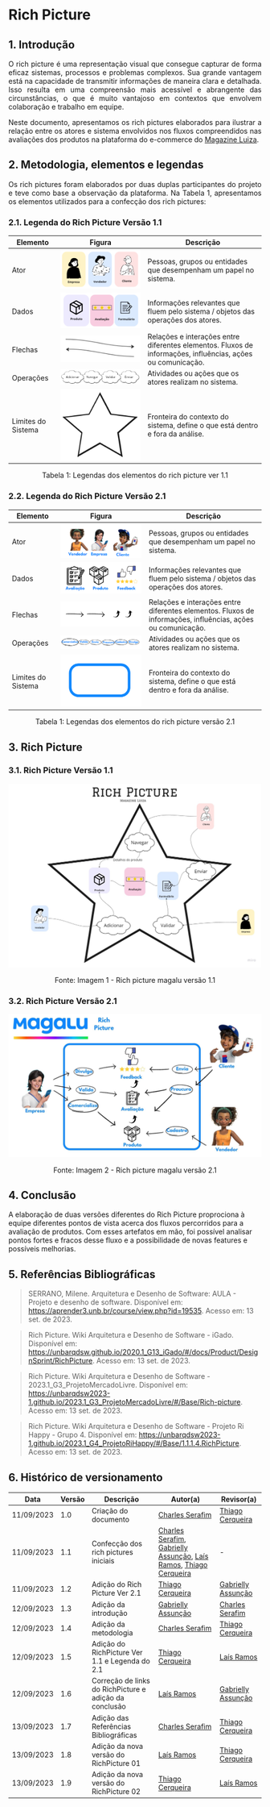 # Rich Picture

## 1. Introdução

<p align="justify">
O rich picture é uma representação visual que consegue capturar de forma eficaz sistemas, processos e problemas complexos. Sua grande vantagem está na capacidade de transmitir informações de maneira clara e detalhada.
Isso resulta em uma compreensão mais acessível e abrangente das circunstâncias, o que é muito vantajoso em contextos que envolvem colaboração e trabalho em equipe.
</p>

<p align="justify">
Neste documento, apresentamos os rich pictures elaborados para ilustrar a relação entre os atores e sistema envolvidos nos fluxos compreendidos nas avaliações dos produtos na plataforma do e-commerce do <a href="https://magazineluiza.com.br/">Magazine Luiza</a>.
</p>

## 2. Metodologia, elementos e legendas

<p align="justify">
Os rich pictures foram elaborados por duas duplas participantes do projeto e teve como base a observação da plataforma. Na Tabela 1, apresentamos os elementos utilizados para a confecção dos rich pictures:
</p>

### 2.1. Legenda do Rich Picture Versão 1.1

| Elemento | Figura | Descrição |
| -------- | ------ | --------- |
| Ator | ![Atores](../Assets/rich_picture_atores_1.png)| Pessoas, grupos ou entidades que desempenham um papel no sistema. |
| Dados | ![Dados](../Assets/dadosVersao2.png) | Informações relevantes que fluem pelo sistema / objetos das operações dos atores. |
| Flechas | ![Flechas](../Assets/rich_picture_flechas_1.png) | Relações e interações entre diferentes elementos. Fluxos de informações, influências, ações ou comunicação. |
| Operações | ![Operações](../Assets/rich_picture_operacoes_1.png) | Atividades ou ações que os atores realizam no sistema. |
| Limites do Sistema | ![Limites do Sistema](../Assets/rich_picture_sistema_1.png) | Fronteira do contexto do sistema, define o que está dentro e fora da análise. |

<div style="text-align: center">
<p>Tabela 1: Legendas dos elementos do rich picture ver 1.1 </p>
</div>

### 2.2. Legenda do Rich Picture Versão 2.1

| Elemento | Figura | Descrição |
| -------- | ------ | --------- |
| Ator | ![Atores](../Assets/rich_picture_atores_2.png)| Pessoas, grupos ou entidades que desempenham um papel no sistema. |
| Dados | ![Dados](../Assets/rich_picture_dados_2.png) | Informações relevantes que fluem pelo sistema / objetos das operações dos atores. |
| Flechas | ![Flechas](../Assets/rich_picture_flechas_2.png) | Relações e interações entre diferentes elementos. Fluxos de informações, influências, ações ou comunicação. |
| Operações | ![Operações](../Assets/rich_picture_operacoes_2.png) | Atividades ou ações que os atores realizam no sistema. |
| Limites do Sistema | ![Limites do Sistema](../Assets/rich_picture_sistema_2.png) | Fronteira do contexto do sistema, define o que está dentro e fora da análise. |

<div style="text-align: center">
<p>Tabela 1: Legendas dos elementos do rich picture versão 2.1 </p>
</div>


## 3. Rich Picture

### 3.1. Rich Picture Versão 1.1
 <img src="../Assets/Rich-Magalu-01-versao2.jpg">
 
 <div style="text-align: center">
<p>Fonte: Imagem 1 - Rich picture magalu versão 1.1 </p>
</div>

### 3.2. Rich Picture Versão 2.1
 <img src="../Assets/Rich-Magalu-02-versao2.jpg">
 
 <div style="text-align: center">
<p>Fonte: Imagem 2 - Rich picture magalu versão 2.1 </p>
</div>

## 4. Conclusão
A elaboração de duas versões diferentes do Rich Picture  proprociona à equipe diferentes pontos de vista acerca dos fluxos percorridos para a avaliação de produtos. Com esses artefatos em mão, foi possível analisar pontos fortes e fracos desse fluxo e a possibilidade de novas features e possíveis melhorias.

## 5. Referências Bibliográficas

> SERRANO, Milene. Arquitetura e Desenho de Software: AULA - Projeto e desenho de software. Disponível em: <https://aprender3.unb.br/course/view.php?id=19535>. Acesso em: 13 set. de 2023.

> Rich Picture. Wiki Arquitetura e Desenho de Software - iGado. Disponível em: <https://unbarqdsw.github.io/2020.1_G13_iGado/#/docs/Product/DesignSprint/RichPicture>. Acesso em: 13 set. de 2023.

> Rich Picture. Wiki Arquitetura e Desenho de Software - 2023.1_G3_ProjetoMercadoLivre. Disponível em: <https://unbarqdsw2023-1.github.io/2023.1_G3_ProjetoMercadoLivre/#/Base/Rich-picture>. Acesso em: 13 set. de 2023.

> Rich Picture. Wiki Arquitetura e Desenho de Software - Projeto Ri Happy - Grupo 4. Disponível em: <https://unbarqdsw2023-1.github.io/2023.1_G4_ProjetoRiHappy/#/Base/1.1.1.4.RichPicture>. Acesso em: 13 set. de 2023.

## 6. Histórico de versionamento

|    Data    | Versão |      Descrição       |                   Autor(a)                    |                   Revisor(a)                    |
| ---------- | ------ | -------------------- | --------------------------------------------- | ----------------------------------------------- |
| 11/09/2023 |  1.0   | Criação do documento | [Charles Serafim](https://github.com/charles-serafim) | [Thiago Cerqueira](https://github.com/Thiago-Cerq) |
| 11/09/2023 |  1.1   | Confecção dos rich pictures iniciais | [Charles Serafim](https://github.com/charles-serafim), [Gabrielly Assunção](https://github.com/GabriellyAssuncao), [Laís Ramos](https://github.com/laisramos123), [Thiago Cerqueira](https://github.com/Thiago-Cerq) | -
| 11/09/2023 |  1.2   | Adição do Rich Picture Ver 2.1 | [Thiago Cerqueira](https://github.com/Thiago-Cerq) | [Gabrielly Assunção](https://github.com/GabriellyAssuncao) |
| 12/09/2023 |  1.3   | Adição da introdução | [Gabrielly Assunção](https://github.com/GabriellyAssuncao) | [Charles Serafim](https://github.com/charles-serafim) |
| 12/09/2023 |  1.4   | Adição da metodologia | [Charles Serafim](https://github.com/charles-serafim) | [Thiago Cerqueira](https://github.com/Thiago-Cerq) |
| 12/09/2023 |  1.5   | Adição do RichPicture Ver 1.1 e Legenda do 2.1  | [Thiago Cerqueira](https://github.com/Thiago-Cerq) | [Laís Ramos](https://github.com/laisramos123) | 
| 12/09/2023 |  1.6   | Correção de links do RichPicture e adição da conclusão | [Laís Ramos](https://github.com/laisramos123) | [Gabrielly Assunção](https://github.com/GabriellyAssuncao) |
| 13/09/2023 |  1.7   | Adição das Referências Bibliográficas | [Charles Serafim](https://github.com/charles-serafim) | [Thiago Cerqueira](https://github.com/Thiago-Cerq) |
| 13/09/2023 |  1.8   | Adição da nova versão do RichPicture 01 |  [Laís Ramos](https://github.com/laisramos123) |[Thiago Cerqueira](https://github.com/Thiago-Cerq) |
| 13/09/2023 |  1.9   | Adição da nova versão do RichPicture 02 |[Thiago Cerqueira](https://github.com/Thiago-Cerq) |[Laís Ramos](https://github.com/laisramos123) |
